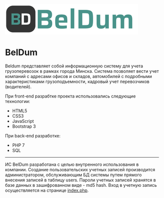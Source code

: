 ![photo: Beldum logo](https://github.com/Sunbey13/Beldum/blob/main/image/logo_full.png)
# BelDum
Beldum представляет собой информационную систему для учета грузоперевозок в рамках города Минска. Система позволяет вести учет компаний с адресами офисов и складов, автомобилей с подробными характеристиками грузоподъемности, кадровый учет перевозчиков (водителей).

При front-end разрабтке проекта использовались следующие технологии:
 - HTML5
 - CSS3
 - JavaScript
 - Bootstrap 3

При back-end разработке:
 - PHP 7
 - SQL
---
ИС BelDum разработана с целью внутренного использования в компании. Создание пользовательских учетных записей производится администратором, обслуживающим БД системы путем прямого внесения записей в таблицу users. Пароли учетных записей хранятся в базе данных в зашифрованном виде - md5 hash. Вход в учетную запись осуществляется на странице [index.php](https://github.com/Sunbey13/Beldum/blob/main/index.php).
